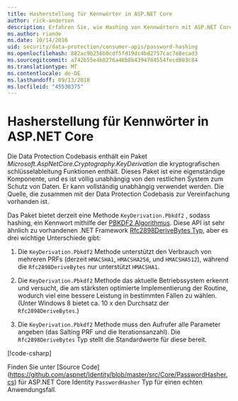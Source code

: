 ```yaml
---
title: Hasherstellung für Kennwörter in ASP.NET Core
author: rick-anderson
description: Erfahren Sie, wie Hashing von Kennwörtern mit ASP.NET Core Datenschutz-APIs.
ms.author: riande
ms.date: 10/14/2016
uid: security/data-protection/consumer-apis/password-hashing
ms.openlocfilehash: 882ac9b256b0cdf5fd19dc4bd2757cac7e8ecad3
ms.sourcegitcommit: a742b55e4b8276a48b8b4394784554fecd883c84
ms.translationtype: MT
ms.contentlocale: de-DE
ms.lasthandoff: 09/13/2018
ms.locfileid: "45538375"
---
```

# <a name="hash-passwords-in-aspnet-core"></a>Hasherstellung für Kennwörter in ASP.NET Core

Die Data Protection Codebasis enthält ein Paket *Microsoft.AspNetCore.Cryptography.KeyDerivation* die kryptografischen schlüsselableitung Funktionen enthält. Dieses Paket ist eine eigenständige Komponente, und es ist völlig unabhängig von den restlichen System zum Schutz von Daten. Er kann vollständig unabhängig verwendet werden. Die Quelle, die zusammen mit der Data Protection Codebasis zur Vereinfachung vorhanden ist.

Das Paket bietet derzeit eine Methode `KeyDerivation.Pbkdf2` , sodass hashing, ein Kennwort mithilfe der [PBKDF2 Algorithmus](https://tools.ietf.org/html/rfc2898#section-5.2). Diese API ist sehr ähnlich zu vorhandenen .NET Framework [Rfc2898DeriveBytes Typ](/dotnet/api/system.security.cryptography.rfc2898derivebytes), aber es drei wichtige Unterschiede gibt:

1. Die `KeyDerivation.Pbkdf2` Methode unterstützt den Verbrauch von mehreren PRFs (derzeit `HMACSHA1`, `HMACSHA256`, und `HMACSHA512`), während die `Rfc2898DeriveBytes` nur unterstützt `HMACSHA1`.

2. Die `KeyDerivation.Pbkdf2` Methode das aktuelle Betriebssystem erkennt und versucht, die am stärksten optimierte Implementierung der Routine, wodurch viel eine bessere Leistung in bestimmten Fällen zu wählen. (Unter Windows 8 bietet ca. 10 x den Durchsatz der `Rfc2898DeriveBytes`.)

3. Die `KeyDerivation.Pbkdf2` Methode muss den Aufrufer alle Parameter angeben (das Salting PRF und die Iterationsanzahl). Die `Rfc2898DeriveBytes` Typ stellt die Standardwerte für diese bereit.

[!code-csharp[](password-hashing/samples/passwordhasher.cs)]

Finden Sie unter [Source Code] (https://github.com/aspnet/Identity/blob/master/src/Core/PasswordHasher.cs) für ASP.NET Core Identity `PasswordHasher` Typ für einen echten Anwendungsfall.
